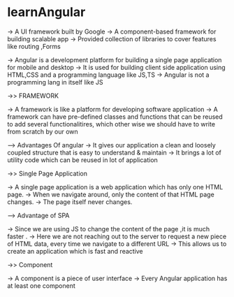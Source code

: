 # learnAngular

-> A UI framework built by Google
-> A component-based framework for building scalable app
-> Provided collection of libraries to cover features like routing ,Forms

-> Angular is a development platform for building a single page application for mobile and desktop
-> It is used for building client side application using HTML,CSS and a programming language like JS,TS
-> Angular is not a programming lang in itself like JS

->> FRAMEWORK

-> A framework is like a platform for developing software application
-> A framework can have pre-defined classes and functions that can be reused to add several
functionalitires, which other wise we should have to write from scratch by our own

--> Advantages Of angular
 -> It gives our application a clean and loosely coupled structure that is easy to understand & maintain
 -> It brings a lot of utility code which can be reused in lot of application 

->> Single Page Application 

-> A single page application is a web application which has only one HTML page.
-> When we navigate around, only the content of that HTML page changes.
-> The page itself never changes.

--> Advantage of SPA

 -> Since we are using JS to change the content of the page ,it is much faster .
 -> Here we are not reaching out to the server to request a new piece of HTML data, every time we 
    navigate to a different URL
 -> This allows us to create an application which is fast and reactive

->> Component

 -> A component is a piece of user interface
 -> Every Angular application has at least one component 

